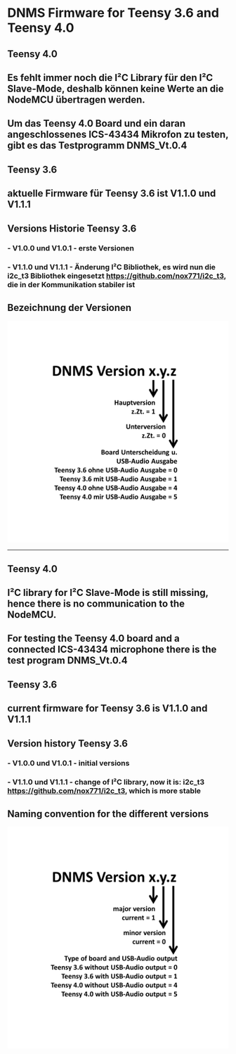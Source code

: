 # DNMS Firmware for Teensy 3.6 and Teensy 4.0


## Teensy 4.0
## Es fehlt immer noch die I²C Library für den I²C Slave-Mode, deshalb können keine Werte an die NodeMCU übertragen werden.
## Um das Teensy 4.0 Board und ein daran angeschlossenes ICS-43434 Mikrofon zu testen, gibt es das Testprogramm DNMS_Vt.0.4


## Teensy 3.6

## aktuelle Firmware für Teensy 3.6 ist V1.1.0 und V1.1.1

## Versions Historie Teensy 3.6

###  - V1.0.0 und V1.0.1 - erste Versionen

###  - V1.1.0 und V1.1.1 - Änderung I²C Bibliothek, es wird nun die i2c_t3 Bibliothek eingesetzt https://github.com/nox771/i2c_t3, die in der Kommunikation stabiler ist 


## Bezeichnung der Versionen

<img src="images/Versionsbezeichnung.jpg"><br>


------------------------------------------------------------------------

## Teensy 4.0 
## I²C library for I²C Slave-Mode is still missing, hence there is no communication to the NodeMCU.
## For testing the Teensy 4.0 board and a connected ICS-43434 microphone there is the test program DNMS_Vt.0.4


## Teensy 3.6

## current firmware for Teensy 3.6 is V1.1.0 and V1.1.1 


## Version history Teensy 3.6

###  - V1.0.0 und V1.0.1 - initial versions

###  - V1.1.0 und V1.1.1 - change of I²C library, now it is: i2c_t3  https://github.com/nox771/i2c_t3, which is more stable 


## Naming convention for the different versions

<img src="images/Versionsbezeichnung english.jpg"><br>

